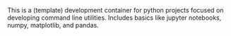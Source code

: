 This is a (template) development container for python projects focused on developing command line utilities.  Includes basics like jupyter notebooks, numpy, matplotlib, and pandas.
